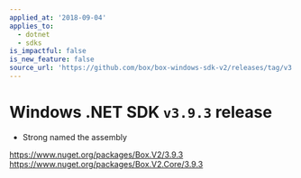 ```yaml
---
applied_at: '2018-09-04'
applies_to:
  - dotnet
  - sdks
is_impactful: false
is_new_feature: false
source_url: 'https://github.com/box/box-windows-sdk-v2/releases/tag/v3.9.3'
---
```


# Windows .NET SDK `v3.9.3` release

- Strong named the assembly

https://www.nuget.org/packages/Box.V2/3.9.3
https://www.nuget.org/packages/Box.V2.Core/3.9.3